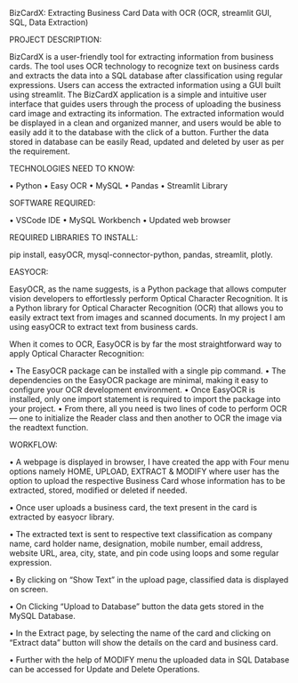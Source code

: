 BizCardX: Extracting Business Card Data with OCR 
(OCR, streamlit GUI, SQL, Data Extraction)


PROJECT DESCRIPTION:

BizCardX is a user-friendly tool for extracting information from business cards. The tool uses OCR technology to recognize text on business cards and extracts the data into a SQL database after classification using regular expressions. Users can access the extracted information using a GUI built using streamlit. The BizCardX application is a simple and intuitive user interface that guides users through the process of uploading the business card image and extracting its information. The extracted information would be displayed in a clean and organized manner, and users would be able to easily add it to the database with the click of a button. Further the data stored in database can be easily Read, updated and deleted by user as per the requirement.


TECHNOLOGIES NEED TO KNOW:

•	Python
•	Easy OCR
•	MySQL
•	Pandas
•	Streamlit Library



SOFTWARE REQUIRED:

•	VSCode IDE
•	MySQL Workbench
•	Updated web browser

REQUIRED LIBRARIES TO INSTALL:

pip install, easyOCR, mysql-connector-python, pandas, streamlit, plotly.

EASYOCR:

EasyOCR, as the name suggests, is a Python package that allows computer vision developers to effortlessly perform Optical Character Recognition. It is a Python library for Optical Character Recognition (OCR) that allows you to easily extract text from images and scanned documents. In my project I am using easyOCR to extract text from business cards.

When it comes to OCR, EasyOCR is by far the most straightforward way to apply Optical Character Recognition:

•	The EasyOCR package can be installed with a single pip command.
•	The dependencies on the EasyOCR package are minimal, making it easy to configure your OCR development environment.
•	Once EasyOCR is installed, only one import statement is required to import the package into your project.
•	From there, all you need is two lines of code to perform OCR — one to initialize the Reader class and then another to OCR the image via the readtext function.

WORKFLOW:

•	A webpage is displayed in browser, I have created the app with Four menu options namely HOME, UPLOAD, EXTRACT & MODIFY where user has the option to upload the respective Business Card whose information has to be extracted, stored, modified or deleted if needed.

•	Once user uploads a business card, the text present in the card is extracted by easyocr library.

•	The extracted text is sent to respective text classification as company name, card holder name, designation, mobile number, email address, website URL, area, city, state, and pin code using loops and some regular expression.

•	By clicking on “Show Text” in the upload page, classified data is displayed on screen.


•	On Clicking “Upload to Database” button the data gets stored in the MySQL Database. 

•	In the Extract page, by selecting the name of the card and clicking on “Extract data” button will show the details on the card and business card.

•	Further with the help of MODIFY menu the uploaded data in SQL Database can be accessed for Update and Delete Operations.


